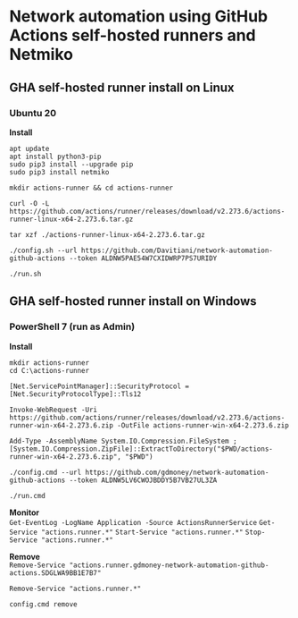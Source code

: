 # Network automation using GitHub Actions self-hosted runners and Netmiko


## GHA self-hosted runner install on Linux
### Ubuntu 20
**Install**
```
apt update
apt install python3-pip
sudo pip3 install --upgrade pip
sudo pip3 install netmiko
```
```
mkdir actions-runner && cd actions-runner

curl -O -L https://github.com/actions/runner/releases/download/v2.273.6/actions-runner-linux-x64-2.273.6.tar.gz

tar xzf ./actions-runner-linux-x64-2.273.6.tar.gz

./config.sh --url https://github.com/Davitiani/network-automation-github-actions --token ALDNW5PAE54W7CXIDWRP7PS7URIDY

./run.sh
```


## GHA self-hosted runner install on Windows
### PowerShell 7 (run as Admin)
**Install**
```
mkdir actions-runner
cd C:\actions-runner

[Net.ServicePointManager]::SecurityProtocol = [Net.SecurityProtocolType]::Tls12

Invoke-WebRequest -Uri https://github.com/actions/runner/releases/download/v2.273.6/actions-runner-win-x64-2.273.6.zip -OutFile actions-runner-win-x64-2.273.6.zip

Add-Type -AssemblyName System.IO.Compression.FileSystem ; [System.IO.Compression.ZipFile]::ExtractToDirectory("$PWD/actions-runner-win-x64-2.273.6.zip", "$PWD")

./config.cmd --url https://github.com/gdmoney/network-automation-github-actions --token ALDNW5LV6CWOJBDDY5B7VB27UL3ZA

./run.cmd
```

**Monitor**  
`Get-EventLog -LogName Application -Source ActionsRunnerService`
`Get-Service "actions.runner.*"`
`Start-Service "actions.runner.*"`
`Stop-Service "actions.runner.*"`

**Remove**  
`Remove-Service "actions.runner.gdmoney-network-automation-github-actions.SDGLWA9BB1E7B7"`

`Remove-Service "actions.runner.*"`

`config.cmd remove`
